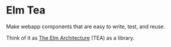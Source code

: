 # Elm Tea

Make webapp components that are easy to write, test, and reuse.

Think of it as [The Elm Architecture][arch] (TEA) as a library.

[arch]: https://github.com/evancz/elm-architecture-tutorial/
